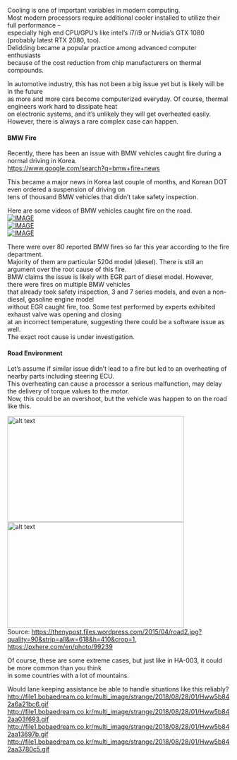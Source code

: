 Cooling is one of important variables in modern computing.  
Most modern processors require additional cooler installed to utilize their full performance –  
especially high end CPU/GPU’s like intel’s i7/i9 or Nvidia’s GTX 1080 (probably latest RTX 2080, too).  
Delidding became a popular practice among advanced computer enthusiasts  
because of the cost reduction from chip manufacturers on thermal compounds.

In automotive industry, this has not been a big issue yet but is likely will be in the future  
as more and more cars become computerized everyday. Of course, thermal engineers work hard to dissipate heat  
on electronic systems, and it’s unlikely they will get overheated easily.  
However, there is always a rare complex case can happen.

#### BMW Fire
Recently, there has been an issue with BMW vehicles caught fire during a normal driving in Korea.  
https://www.google.com/search?q=bmw+fire+news

This became a major news in Korea last couple of months, and Korean DOT even ordered a suspension of driving on  
tens of thousand BMW vehicles that didn’t take safety inspection.

Here are some videos of BMW vehicles caught fire on the road.  
[![IMAGE](http://img.youtube.com/vi/TUl3nAxKhKo/0.jpg)](https://youtu.be/TUl3nAxKhKo)  
[![IMAGE](http://img.youtube.com/vi/ca9R9-cWUmM/0.jpg)](https://youtu.be/ca9R9-cWUmM)  
[![IMAGE](http://img.youtube.com/vi/qZKDO5sfX0c/0.jpg)](https://youtu.be/qZKDO5sfX0c)  

There were over 80 reported BMW fires so far this year according to the fire department.  
Majority of them are particular 520d model (diesel). There is still an argument over the root cause of this fire.  
BMW claims the issue is likely with EGR part of diesel model. However, there were fires on multiple BMW vehicles  
that already took safety inspection, 3 and 7 series models, and even a non-diesel, gasoline engine model  
without EGR caught fire, too. Some test performed by experts exhibited exhaust valve  was opening and closing  
at an incorrect temperature, suggesting there could be a software issue as well.  
The exact root cause is under investigation.

#### Road Environment

Let’s assume if similar issue didn’t lead to a fire but led to an overheating of nearby parts including steering ECU.  
This overheating can cause a processor a serious malfunction, may delay the delivery of torque values to the motor.  
Now, this could be an overshoot, but the vehicle was happen to on the road like this.  

<img src="https://thenypost.files.wordpress.com/2015/04/road2.jpg?quality=90&strip=all&w=618&h=410&crop=1" alt="alt text" width="400" height="240"><img src="https://c.pxhere.com/photos/e3/07/road_highway_countryside-99239.jpg!d" alt="alt text" width="400" height="240">  
Source: https://thenypost.files.wordpress.com/2015/04/road2.jpg?quality=90&strip=all&w=618&h=410&crop=1,  
        https://pxhere.com/en/photo/99239

Of course, these are some extreme cases, but just like in HA-003, it could be more common than you think  
in some countries with a lot of mountains.  

Would lane keeping assistance be able to handle situations like this reliably?  
http://file1.bobaedream.co.kr/multi_image/strange/2018/08/28/01/Hww5b842a6a21bc6.gif
http://file1.bobaedream.co.kr/multi_image/strange/2018/08/28/01/Hww5b842aa03f693.gif
http://file1.bobaedream.co.kr/multi_image/strange/2018/08/28/01/Hww5b842aa13697b.gif
http://file1.bobaedream.co.kr/multi_image/strange/2018/08/28/01/Hww5b842aa3780c5.gif
